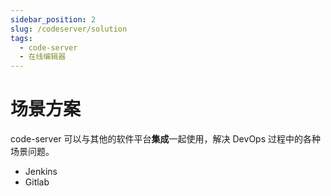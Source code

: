 ```yaml
---
sidebar_position: 2
slug: /codeserver/solution
tags:
  - code-server
  - 在线编辑器
---
```


# 场景方案

code-server 可以与其他的软件平台**集成**一起使用，解决 DevOps 过程中的各种场景问题。

* Jenkins
* Gitlab